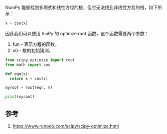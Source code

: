 NumPy 能够找到多项式和线性方程的根，但它无法找到非线性方程的根，如下所示：
```python
x + cos(x)
```
因此我们可以使用 SciPy 的 optimze.root 函数，这个函数需要两个参数：

1. fun - 表示方程的函数。
1. x0 - 根的初始猜测。

```python
from scipy.optimize import root
from math import cos

def eqn(x):
  return x + cos(x)

myroot = root(eqn, 0)

print(myroot)
```


## 参考
1. https://www.runoob.com/scipy/scipy-optimize.html